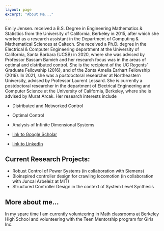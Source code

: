 ```yaml
---
layout: page
excerpt: "About Me..."
---
```


Emily Jensen. received a B.S. Degree in Engineering Mathematics & Statistics from the University of California, Berkeley in 2015, after which she worked as a research assistant in the Department of Computing & Mathematical Sciences at Caltech. She received a Ph.D. degree in the Electrical & Computer Engineering department at the University of California, Santa Barbara (UCSB) in 2020, where she was advised by Professor Bassam Bamieh and her research focus was in the areas of optimal and distributed control. She is the recipient of the UC Regents’ Graduate Fellowship (2016), and of
the Zonta Amelia Earhart Fellowship (2019). In 2021, she was a postdoctoral researcher at Northeastern University, advised by Professor Laurent Lessard. She is currently a postdoctoral researcher in the department of Electrical Engineering and Computer Science at the University of California, Berkeley, where she is advised by Murat Arcak. Her research interests include 

- Distributed and Networked Control
- Optimal Control
- Analysis of Infinite Dimensional Systems


- [link to Google Scholar](https://scholar.google.com/citations?user=WzacMi8AAAAJ&hl=en&authuser=1)
- [link to LinkedIn](https://www.linkedin.com/in/emilyljensen)


## Current Research Projects:

- Robust Control of Power Systems (in collaboration with Siemens)
- Bioinspired controller design for crawling locomotion (in collaboration with Juncal Arbeleiz at MIT) 
- Structured Controller Design in the context of System Level Synthesis


## More about me...

In my spare time I am currently volunteering in Math classrooms at Berkeley High School and volunteering with the Teen Mentorship program for Girls Inc. 
